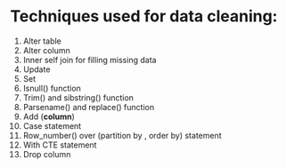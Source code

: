 # Techniques used for data cleaning:
1.	Alter table
2.	Alter column
3.	Inner self join for filling missing data
4.	Update
5.	Set 
6.	Isnull() function
7.	Trim() and sibstring() function
8.	Parsename() and replace() function
9.	Add (__column__)
10.	Case statement 
11.	Row_number() over (partition by , order by) statement
12.	With CTE statement
13.	Drop column
